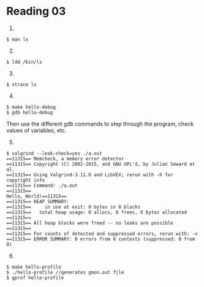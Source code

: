Reading 03
==========

1.

    $ man ls
    
2.

    $ ldd /bin/ls
    
3.

    $ strace ls
    
4.

    $ make hello-debug
    $ gdb hello-debug
    
Then use the different gdb commands to step through the program, check 
values of variables, etc.

5.

    $ valgrind --leak-check=yes ./a.out
    ==11315== Memcheck, a memory error detector
    ==11315== Copyright (C) 2002-2015, and GNU GPL'd, by Julian Seward et al.
    ==11315== Using Valgrind-3.11.0 and LibVEX; rerun with -h for copyright info
    ==11315== Command: ./a.out
    ==11315== 
    Hello, World!==11315== 
    ==11315== HEAP SUMMARY:
    ==11315==     in use at exit: 0 bytes in 0 blocks
    ==11315==   total heap usage: 0 allocs, 0 frees, 0 bytes allocated
    ==11315== 
    ==11315== All heap blocks were freed -- no leaks are possible
    ==11315== 
    ==11315== For counts of detected and suppressed errors, rerun with: -v
    ==11315== ERROR SUMMARY: 0 errors from 0 contexts (suppressed: 0 from 0)
    
6.

    $ make hello-profile
    $ ./hello-profile //generates gmon.out file
    $ gprof hello-profile